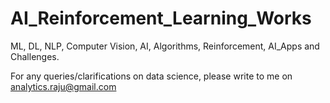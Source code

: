 # AI_Reinforcement_Learning_Works

ML, DL, NLP, Computer Vision, AI, Algorithms, Reinforcement, AI_Apps and Challenges.

For any queries/clarifications on data science, please write to me on analytics.raju@gmail.com
